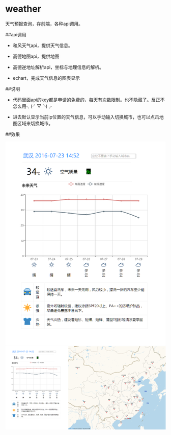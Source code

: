 # weather
天气预报查询，存前端，各种api调用。


##api调用

* 和风天气api，提供天气信息。

* 高德地图api，提供地图

* 高德逆地址解析api，坐标与地理信息的解析。

* echart，完成天气信息的图表显示

##说明
* 代码里面api的key都是申请的免费的，每天有次数限制。也不隐藏了。反正不怎么用╮(╯▽╰)╭

* 进去默认显示当前ip位置的天气信息，可以手动输入切换城市，也可以点击地图区域来切换城市。

##效果

![效果图](/img/效果图1.png)
![整体](/img/整体.png)
